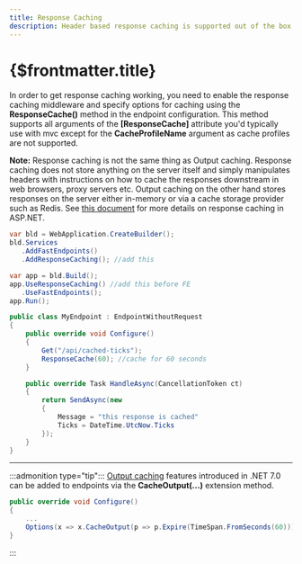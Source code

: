 ```yaml
---
title: Response Caching
description: Header based response caching is supported out of the box with FastEndpoints.
---
```


# {$frontmatter.title}

In order to get response caching working, you need to enable the response caching middleware and specify options for caching using the **ResponseCache()** method in the endpoint configuration. This method supports all arguments of the **[ResponseCache]** attribute you'd typically use with mvc except for the **CacheProfileName** argument as cache profiles are not supported.

**Note:** Response caching is not the same thing as Output caching. Response caching does not store anything on the server itself and simply manipulates headers with instructions on how to cache the responses downstream in web browsers, proxy servers etc. Output caching on the other hand stores responses on the server either in-memory or via a cache storage provider such as Redis. See [this document](https://docs.microsoft.com/en-us/aspnet/core/performance/caching/response?view=aspnetcore-6.0) for more details on response caching in ASP.NET.

```cs |copy|title=Program.cs
var bld = WebApplication.CreateBuilder();
bld.Services
   .AddFastEndpoints()
   .AddResponseCaching(); //add this

var app = bld.Build();
app.UseResponseCaching() //add this before FE
   .UseFastEndpoints();
app.Run();
```

```cs |title=MyEndpoint.cs
public class MyEndpoint : EndpointWithoutRequest
{
    public override void Configure()
    {
        Get("/api/cached-ticks");
        ResponseCache(60); //cache for 60 seconds
    }

    public override Task HandleAsync(CancellationToken ct)
    {
        return SendAsync(new
        {
            Message = "this response is cached"
            Ticks = DateTime.UtcNow.Ticks
        });
    }
}
```

---

:::admonition type="tip":::
[Output caching](https://learn.microsoft.com/en-us/aspnet/core/performance/caching/output?view=aspnetcore-7.0) features introduced in .NET 7.0 can be added to endpoints via the **CacheOutput(...)** extension method.

```cs
public override void Configure()
{
    ...
    Options(x => x.CacheOutput(p => p.Expire(TimeSpan.FromSeconds(60))));
}
```

:::